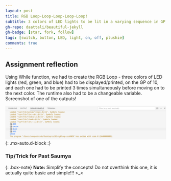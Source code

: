 ```yaml
---
layout: post
title: RGB Loop-Loop-Loop-Loop-Loop!
subtitle: 3 colors of LED lights to be lit in a varying sequence in GP of 10 
gh-repo: daattali/beautiful-jekyll
gh-badge: [star, fork, follow]
tags: [switch, button, LED, light, on, off, plushie]
comments: true
---
```


## **Assignment reflection**
Using While function, we had to create the RGB Loop - three colors of LED lights (red, green, and blue) had to be displayed/printed, on the GP of 10, and each one had to be printed 3 times simultaneously before moving on to the next color. The runtime also had to be a changeable variable. 
Screenshot of one of the outputs!

![Screenshot](https://github.com/Saumya-x/Saumya-x.github.io/blob/master/assets/img/Screenshot%202023-03-07%20at%2010.27.57%20PM.png?raw=true){: .mx-auto.d-block :}

### Tip/Trick for Past Saumya

{: .box-note}
**Note:** Simplify the concepts! Do not overthink this one, it is actually quite basic and simple!!! >_<











